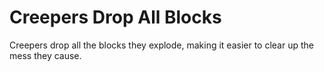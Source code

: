 # Creepers Drop All Blocks
Creepers drop all the blocks they explode, making it easier to clear up the mess they cause.
